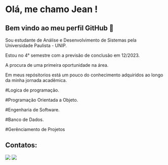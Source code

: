 
# Olá, me chamo Jean ! 
## Bem vindo ao meu perfil GitHub 👋

Sou estudante de Análise e Desenvolvimento de Sistemas pela Universidade Paulista - UNIP.

Estou no 4° semestre com a previsão de conclusão em 12/2023.

A procura de uma primeira oportunidade na área.

Em meus repósitorios está um pouco do conhecimento adquiridos ao longo da minha jornada acadêmica.

#Logica de programação.

#Programação Orientada a Objeto.

#Engenharia de Software.

#Banco de Dados.

#Gerênciamento de Projetos

## Contatos:

<div>

<a href = "mailto:jean.adrianomartin@gmail.com"><img loading="lazy" src="https://img.shields.io/badge/Gmail-D14836?style=for-the-badge&logo=gmail&logoColor=white" target="_blank"></a>
<a href="https://www.linkedin.com/in/jean-martin-2097ba1ab/" target="_blank"><img loading="lazy" src="https://img.shields.io/badge/-LinkedIn-%230077B5?style=for-the-badge&logo=linkedin&logoColor=white" target="_blank"></a>   
</div>





